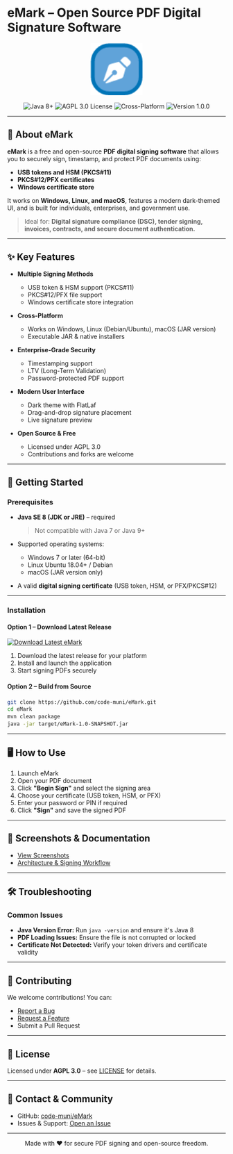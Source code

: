 # eMark – Open Source PDF Digital Signature Software

<div align="center">
  <img src="src/main/resources/icons/logo.png" alt="eMark – Free PDF Signing Software" width="120">

  <p>
    <img src="https://img.shields.io/badge/Java-1.8%2B-007396?logo=java&logoColor=white" alt="Java 8+">
    <img src="https://img.shields.io/badge/License-AGPL%203.0-brightgreen" alt="AGPL 3.0 License">
    <img src="https://img.shields.io/badge/Platform-Windows%20|%20Linux%20|%20macOS-brightgreen" alt="Cross-Platform">
    <img src="https://img.shields.io/badge/Version-1.0.0-blue" alt="Version 1.0.0">
  </p>
</div>

---

## 📝 About eMark

**eMark** is a free and open-source **PDF digital signing software** that allows you to securely sign, timestamp, and protect PDF documents using:

- **USB tokens and HSM (PKCS#11)**
- **PKCS#12/PFX certificates**
- **Windows certificate store**

It works on **Windows, Linux, and macOS**, features a modern dark-themed UI, and is built for individuals, enterprises, and government use.

> Ideal for: **Digital signature compliance (DSC), tender signing, invoices, contracts, and secure document authentication.**

---

## ✨ Key Features

- **Multiple Signing Methods**
    - USB token & HSM support (PKCS#11)
    - PKCS#12/PFX file support
    - Windows certificate store integration

- **Cross-Platform**
    - Works on Windows, Linux (Debian/Ubuntu), macOS (JAR version)
    - Executable JAR & native installers

- **Enterprise-Grade Security**
    - Timestamping support
    - LTV (Long-Term Validation)
    - Password-protected PDF support

- **Modern User Interface**
    - Dark theme with FlatLaf
    - Drag-and-drop signature placement
    - Live signature preview

- **Open Source & Free**
    - Licensed under AGPL 3.0
    - Contributions and forks are welcome

---

## 🚀 Getting Started

### Prerequisites

- **Java SE 8 (JDK or JRE)** – required
  > Not compatible with Java 7 or Java 9+

- Supported operating systems:
    - Windows 7 or later (64-bit)
    - Linux Ubuntu 18.04+ / Debian
    - macOS (JAR version only)

- A valid **digital signing certificate** (USB token, HSM, or PFX/PKCS#12)

---

### Installation

#### **Option 1 – Download Latest Release**
[![Download Latest eMark](https://img.shields.io/github/v/release/code-muni/eMark?style=for-the-badge&color=blue)](https://github.com/code-muni/eMark/releases/latest)

1. Download the latest release for your platform
2. Install and launch the application
3. Start signing PDFs securely

#### **Option 2 – Build from Source**
```bash
git clone https://github.com/code-muni/eMark.git
cd eMark
mvn clean package
java -jar target/eMark-1.0-SNAPSHOT.jar
````

---

## 🖥 How to Use

1. Launch eMark
2. Open your PDF document
3. Click **"Begin Sign"** and select the signing area
4. Choose your certificate (USB token, HSM, or PFX)
5. Enter your password or PIN if required
6. Click **"Sign"** and save the signed PDF

---

## 📸 Screenshots & Documentation

* [View Screenshots](docs/image-gallery.md)
* [Architecture & Signing Workflow](docs/diagram.md)

---

## 🛠 Troubleshooting

### Common Issues

* **Java Version Error:** Run `java -version` and ensure it's Java 8
* **PDF Loading Issues:** Ensure the file is not corrupted or locked
* **Certificate Not Detected:** Verify your token drivers and certificate validity

---

## 🤝 Contributing

We welcome contributions!
You can:

* [Report a Bug](https://github.com/code-muni/eMark/issues/new?template=bug_report.md)
* [Request a Feature](https://github.com/code-muni/eMark/issues/new?template=feature_request.md)
* Submit a Pull Request

---

## 📄 License

Licensed under **AGPL 3.0** – see [LICENSE](LICENSE) for details.

---

## 📧 Contact & Community

* GitHub: [code-muni/eMark](https://github.com/code-muni/eMark)
* Issues & Support: [Open an Issue](https://github.com/code-muni/eMark/issues)

---

<div align="center">
  Made with ❤️ for secure PDF signing and open-source freedom.
</div>